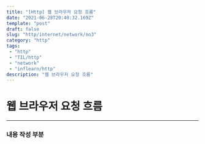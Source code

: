 ```yaml
---
title: "[Http] 웹 브라우저 요청 흐름"
date: "2021-06-28T20:40:32.169Z"
template: "post"
draft: false
slug: "http/internet/network/no3"
category: "http"
tags:
 - "http"
 - "TIL/http"
 - "network"
 - "inflearn/http"
description: "웹 브라우저 요청 흐름"
---
```


# 웹 브라우저 요청 흐름
- - - - 



### 내용 작성 부분
